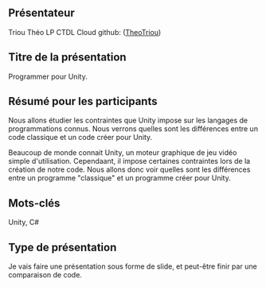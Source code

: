  ## Présentateur

Triou Théo
LP CTDL Cloud
github: ([TheoTriou](https://github.com/TheoTriou))

## Titre de la présentation 

Programmer pour Unity.

## Résumé pour les participants 

Nous allons étudier les contraintes que Unity impose sur les langages de programmations connus. Nous verrons quelles sont les différences entre un code classique et un code créer pour Unity.

Beaucoup de monde connait Unity, un moteur graphique de jeu vidéo simple d'utilisation. Cependaant, il impose certaines contraintes lors de la création de notre code. Nous allons donc voir quelles sont les différences entre un programme "classique" et un programme créer pour Unity.

## Mots-clés 

Unity, C#

## Type de présentation 

Je vais faire une présentation sous forme de slide, et peut-être finir par une comparaison de code.
